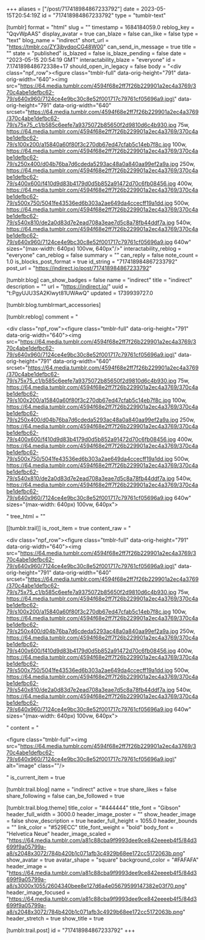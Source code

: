 +++
aliases = ["/post/717418984867233792"]
date = 2023-05-15T20:54:19Z
id = "717418984867233792"
type = "tumblr-text"

[tumblr]
format = "html"
slug = ""
timestamp = 1684184059.0
reblog_key = "QqvWpAAS"
display_avatar = true
can_blaze = false
can_like = false
type = "text"
blog_name = "indirect"
short_url = "https://tmblr.co/ZY3jbydqoCG48W00"
can_send_in_message = true
title = ""
state = "published"
is_blazed = false
is_blaze_pending = false
date = "2023-05-15 20:54:19 GMT"
interactability_blaze = "everyone"
id = 7.174189848672338e+17
should_open_in_legacy = false
body = "<div class=\"npf_row\"><figure class=\"tmblr-full\" data-orig-height=\"791\" data-orig-width=\"640\"><img src=\"https://64.media.tumblr.com/4594f68e2ff7f26b229901a2ec4a3769/370c4abe1defbc62-79/s640x960/7124ce4e9bc30c8e52f001717c79761cf05696a9.jpg\" data-orig-height=\"791\" data-orig-width=\"640\" srcset=\"https://64.media.tumblr.com/4594f68e2ff7f26b229901a2ec4a3769/370c4abe1defbc62-79/s75x75_c1/b585c6eefe7a9375072b85650f2d9810d6c4b930.jpg 75w, https://64.media.tumblr.com/4594f68e2ff7f26b229901a2ec4a3769/370c4abe1defbc62-79/s100x200/a15840a60f80f3c270db67ed47cfab5c14eb7f8c.jpg 100w, https://64.media.tumblr.com/4594f68e2ff7f26b229901a2ec4a3769/370c4abe1defbc62-79/s250x400/d04b76ba7d6cdeda5293ac48a0a840aa99ef2a9a.jpg 250w, https://64.media.tumblr.com/4594f68e2ff7f26b229901a2ec4a3769/370c4abe1defbc62-79/s400x600/f410d9d83b4179d0d5b852a91472d70c6fb08456.jpg 400w, https://64.media.tumblr.com/4594f68e2ff7f26b229901a2ec4a3769/370c4abe1defbc62-79/s500x750/5041fe43536ed6b303a2ae649da4ccecff19a1dd.jpg 500w, https://64.media.tumblr.com/4594f68e2ff7f26b229901a2ec4a3769/370c4abe1defbc62-79/s540x810/de2a0d83d7e2ead708a3eae7d5c8a78fb44ddf7a.jpg 540w, https://64.media.tumblr.com/4594f68e2ff7f26b229901a2ec4a3769/370c4abe1defbc62-79/s640x960/7124ce4e9bc30c8e52f001717c79761cf05696a9.jpg 640w\" sizes=\"(max-width: 640px) 100vw, 640px\"/></figure></div>"
interactability_reblog = "everyone"
can_reblog = false
summary = ""
can_reply = false
note_count = 1.0
is_blocks_post_format = true
id_string = "717418984867233792"
post_url = "https://indirect.io/post/717418984867233792"

[tumblr.blog]
can_show_badges = false
name = "indirect"
title = "indirect"
description = ""
url = "https://indirect.io/"
uuid = "t:PgyUJU3SA2Klwyt81UWAwQ"
updated = 1739939727.0

[tumblr.blog.tumblrmart_accessories]

[tumblr.reblog]
comment = "<p><div class=\"npf_row\"><figure class=\"tmblr-full\" data-orig-height=\"791\" data-orig-width=\"640\"><img src=\"https://64.media.tumblr.com/4594f68e2ff7f26b229901a2ec4a3769/370c4abe1defbc62-79/s640x960/7124ce4e9bc30c8e52f001717c79761cf05696a9.jpg\" data-orig-height=\"791\" data-orig-width=\"640\" srcset=\"https://64.media.tumblr.com/4594f68e2ff7f26b229901a2ec4a3769/370c4abe1defbc62-79/s75x75_c1/b585c6eefe7a9375072b85650f2d9810d6c4b930.jpg 75w, https://64.media.tumblr.com/4594f68e2ff7f26b229901a2ec4a3769/370c4abe1defbc62-79/s100x200/a15840a60f80f3c270db67ed47cfab5c14eb7f8c.jpg 100w, https://64.media.tumblr.com/4594f68e2ff7f26b229901a2ec4a3769/370c4abe1defbc62-79/s250x400/d04b76ba7d6cdeda5293ac48a0a840aa99ef2a9a.jpg 250w, https://64.media.tumblr.com/4594f68e2ff7f26b229901a2ec4a3769/370c4abe1defbc62-79/s400x600/f410d9d83b4179d0d5b852a91472d70c6fb08456.jpg 400w, https://64.media.tumblr.com/4594f68e2ff7f26b229901a2ec4a3769/370c4abe1defbc62-79/s500x750/5041fe43536ed6b303a2ae649da4ccecff19a1dd.jpg 500w, https://64.media.tumblr.com/4594f68e2ff7f26b229901a2ec4a3769/370c4abe1defbc62-79/s540x810/de2a0d83d7e2ead708a3eae7d5c8a78fb44ddf7a.jpg 540w, https://64.media.tumblr.com/4594f68e2ff7f26b229901a2ec4a3769/370c4abe1defbc62-79/s640x960/7124ce4e9bc30c8e52f001717c79761cf05696a9.jpg 640w\" sizes=\"(max-width: 640px) 100vw, 640px\"></figure></div></p>"
tree_html = ""

[[tumblr.trail]]
is_root_item = true
content_raw = "<p><div class=\"npf_row\"><figure class=\"tmblr-full\" data-orig-height=\"791\" data-orig-width=\"640\"><img src=\"https://64.media.tumblr.com/4594f68e2ff7f26b229901a2ec4a3769/370c4abe1defbc62-79/s640x960/7124ce4e9bc30c8e52f001717c79761cf05696a9.jpg\" data-orig-height=\"791\" data-orig-width=\"640\" srcset=\"https://64.media.tumblr.com/4594f68e2ff7f26b229901a2ec4a3769/370c4abe1defbc62-79/s75x75_c1/b585c6eefe7a9375072b85650f2d9810d6c4b930.jpg 75w, https://64.media.tumblr.com/4594f68e2ff7f26b229901a2ec4a3769/370c4abe1defbc62-79/s100x200/a15840a60f80f3c270db67ed47cfab5c14eb7f8c.jpg 100w, https://64.media.tumblr.com/4594f68e2ff7f26b229901a2ec4a3769/370c4abe1defbc62-79/s250x400/d04b76ba7d6cdeda5293ac48a0a840aa99ef2a9a.jpg 250w, https://64.media.tumblr.com/4594f68e2ff7f26b229901a2ec4a3769/370c4abe1defbc62-79/s400x600/f410d9d83b4179d0d5b852a91472d70c6fb08456.jpg 400w, https://64.media.tumblr.com/4594f68e2ff7f26b229901a2ec4a3769/370c4abe1defbc62-79/s500x750/5041fe43536ed6b303a2ae649da4ccecff19a1dd.jpg 500w, https://64.media.tumblr.com/4594f68e2ff7f26b229901a2ec4a3769/370c4abe1defbc62-79/s540x810/de2a0d83d7e2ead708a3eae7d5c8a78fb44ddf7a.jpg 540w, https://64.media.tumblr.com/4594f68e2ff7f26b229901a2ec4a3769/370c4abe1defbc62-79/s640x960/7124ce4e9bc30c8e52f001717c79761cf05696a9.jpg 640w\" sizes=\"(max-width: 640px) 100vw, 640px\"></figure></div></p>"
content = "<p><figure class=\"tmblr-full\"><img src=\"https://64.media.tumblr.com/4594f68e2ff7f26b229901a2ec4a3769/370c4abe1defbc62-79/s640x960/7124ce4e9bc30c8e52f001717c79761cf05696a9.jpg\" alt=\"image\" class=\"\"/></figure></p>"
is_current_item = true

[tumblr.trail.blog]
name = "indirect"
active = true
share_likes = false
share_following = false
can_be_followed = true

[tumblr.trail.blog.theme]
title_color = "#444444"
title_font = "Gibson"
header_full_width = 3000.0
header_image_poster = ""
show_header_image = false
show_description = true
header_full_height = 1055.0
header_bounds = ""
link_color = "#529ECC"
title_font_weight = "bold"
body_font = "Helvetica Neue"
header_image_scaled = "https://64.media.tumblr.com/a81c88cba9f9993dee9ce842eeeeb4f5/84d3699f9a05799a-a8/s2048x3072/784b420b1c071afb3c4929b68ee172cc5172063b.png"
show_avatar = true
avatar_shape = "square"
background_color = "#FAFAFA"
header_image = "https://64.media.tumblr.com/a81c88cba9f9993dee9ce842eeeeb4f5/84d3699f9a05799a-a8/s3000x1055/2604340bee8e127d6a4e05679599147382e03f70.png"
header_image_focused = "https://64.media.tumblr.com/a81c88cba9f9993dee9ce842eeeeb4f5/84d3699f9a05799a-a8/s2048x3072/784b420b1c071afb3c4929b68ee172cc5172063b.png"
header_stretch = true
show_title = true

[tumblr.trail.post]
id = "717418984867233792"
+++
